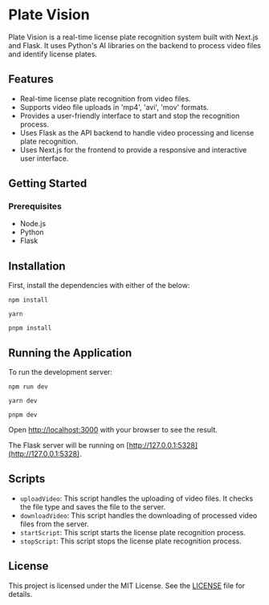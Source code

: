 # Plate Vision

Plate Vision is a real-time license plate recognition system built with Next.js and Flask. It uses Python's AI libraries on the backend to process video files and identify license plates.

## Features

- Real-time license plate recognition from video files.
- Supports video file uploads in 'mp4', 'avi', 'mov' formats.
- Provides a user-friendly interface to start and stop the recognition process.
- Uses Flask as the API backend to handle video processing and license plate recognition.
- Uses Next.js for the frontend to provide a responsive and interactive user interface.

## Getting Started

### Prerequisites

- Node.js
- Python
- Flask

## Installation

First, install the dependencies with either of the below:

`npm install`

`yarn`

`pnpm install`


## Running the Application

To run the development server:

`npm run dev`

`yarn dev`

`pnpm dev`


Open [http://localhost:3000](http://localhost:3000) with your browser to see the result.

The Flask server will be running on [http://127.0.0.1:5328](http://127.0.0.1:5328).

## Scripts

- `uploadVideo`: This script handles the uploading of video files. It checks the file type and saves the file to the server.
- `downloadVideo`: This script handles the downloading of processed video files from the server.
- `startScript`: This script starts the license plate recognition process.
- `stopScript`: This script stops the license plate recognition process.

## License

This project is licensed under the MIT License. See the [LICENSE](plate-vision/LICENSE) file for details.

